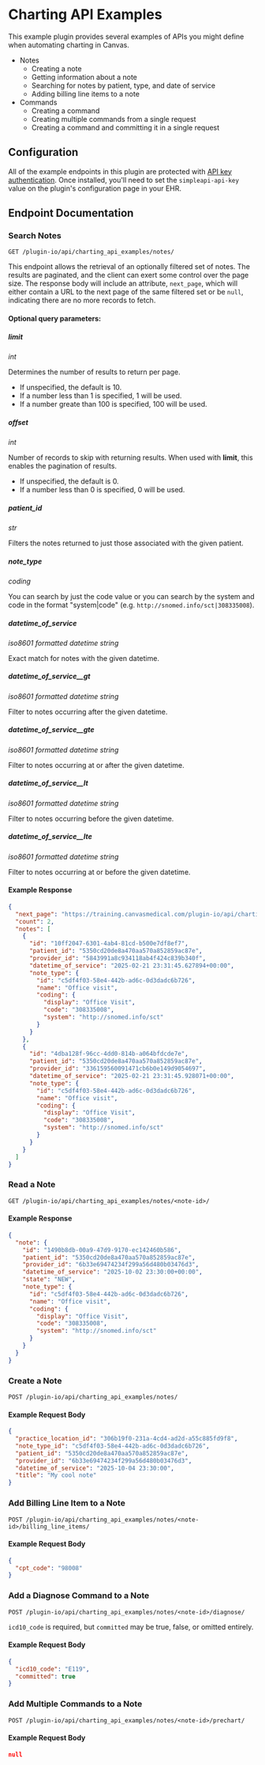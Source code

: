 # Charting API Examples

This example plugin provides several examples of APIs you might define when
automating charting in Canvas.

- Notes
  - Creating a note
  - Getting information about a note
  - Searching for notes by patient, type, and date of service
  - Adding billing line items to a note
- Commands
  - Creating a command
  - Creating multiple commands from a single request
  - Creating a command and committing it in a single request

## Configuration

All of the example endpoints in this plugin are protected with [API key
authentication](https://docs.canvasmedical.com/sdk/handlers-simple-api-http/#api-key-1).
Once installed, you'll need to set the `simpleapi-api-key` value on the plugin's
configuration page in your EHR.

## Endpoint Documentation

### Search Notes

`GET /plugin-io/api/charting_api_examples/notes/`

This endpoint allows the retrieval of an optionally filtered set of notes. The results are paginated, and the client can exert some control over the page size. The response body will include an attribute, `next_page`, which will either contain a URL to the next page of the same filtered set or be `null`, indicating there are no more records to fetch.

#### Optional query parameters:

##### limit

*int*

Determines the number of results to return per page.

- If unspecified, the default is 10.
- If a number less than 1 is specified, 1 will be used.
- If a number greate than 100 is specified, 100 will be used.

##### offset

*int*

Number of records to skip with returning results. When used with **limit**, this enables the pagination of results.

- If unspecified, the default is 0.
- If a number less than 0 is specified, 0 will be used.


##### patient_id

*str*

Filters the notes returned to just those associated with the given patient.

##### note_type

*coding*

You can search by just the code value or you can search by the
system and code in the format "system|code" (e.g. `http://snomed.info/sct|308335008`).

##### datetime_of_service

*iso8601 formatted datetime string*

Exact match for notes with the given datetime.

##### datetime_of_service__gt

*iso8601 formatted datetime string*

Filter to notes occurring after the given datetime.

##### datetime_of_service__gte

*iso8601 formatted datetime string*

Filter to notes occurring at or after the given datetime.

##### datetime_of_service__lt

*iso8601 formatted datetime string*

Filter to notes occurring before the given datetime.

##### datetime_of_service__lte

*iso8601 formatted datetime string*

Filter to notes occurring at or before the given datetime.

#### Example Response

```json
{
  "next_page": "https://training.canvasmedical.com/plugin-io/api/charting_api_examples/notes/?limit=2&offset=6",
  "count": 2,
  "notes": [
    {
      "id": "10ff2047-6301-4ab4-81cd-b500e7df8ef7",
      "patient_id": "5350cd20de8a470aa570a852859ac87e",
      "provider_id": "5843991a8c934118ab4f424c839b340f",
      "datetime_of_service": "2025-02-21 23:31:45.627894+00:00",
      "note_type": {
        "id": "c5df4f03-58e4-442b-ad6c-0d3dadc6b726",
        "name": "Office visit",
        "coding": {
          "display": "Office Visit",
          "code": "308335008",
          "system": "http://snomed.info/sct"
        }
      }
    },
    {
      "id": "4dba128f-96cc-4dd0-814b-a064bfdcde7e",
      "patient_id": "5350cd20de8a470aa570a852859ac87e",
      "provider_id": "336159560091471cb6b0e149d9054697",
      "datetime_of_service": "2025-02-21 23:31:45.928071+00:00",
      "note_type": {
        "id": "c5df4f03-58e4-442b-ad6c-0d3dadc6b726",
        "name": "Office visit",
        "coding": {
          "display": "Office Visit",
          "code": "308335008",
          "system": "http://snomed.info/sct"
        }
      }
    }
  ]
}
```

### Read a Note

`GET /plugin-io/api/charting_api_examples/notes/<note-id>/`

#### Example Response

```json
{
  "note": {
    "id": "1490b8db-00a9-47d9-9170-ec142460b586",
    "patient_id": "5350cd20de8a470aa570a852859ac87e",
    "provider_id": "6b33e69474234f299a56d480b03476d3",
    "datetime_of_service": "2025-10-02 23:30:00+00:00",
    "state": "NEW",
    "note_type": {
      "id": "c5df4f03-58e4-442b-ad6c-0d3dadc6b726",
      "name": "Office visit",
      "coding": {
        "display": "Office Visit",
        "code": "308335008",
        "system": "http://snomed.info/sct"
      }
    }
  }
}
```

### Create a Note

`POST /plugin-io/api/charting_api_examples/notes/`

#### Example Request Body

```json
{
  "practice_location_id": "306b19f0-231a-4cd4-ad2d-a55c885fd9f8",
  "note_type_id": "c5df4f03-58e4-442b-ad6c-0d3dadc6b726",
  "patient_id": "5350cd20de8a470aa570a852859ac87e",
  "provider_id": "6b33e69474234f299a56d480b03476d3",
  "datetime_of_service": "2025-10-04 23:30:00",
  "title": "My cool note"
}
```

### Add Billing Line Item to a Note

`POST /plugin-io/api/charting_api_examples/notes/<note-id>/billing_line_items/`

#### Example Request Body

```json
{
  "cpt_code": "98008"
}
```

### Add a Diagnose Command to a Note

`POST /plugin-io/api/charting_api_examples/notes/<note-id>/diagnose/`

`icd10_code` is required, but `committed` may be true, false, or omitted entirely.

#### Example Request Body

```json
{
  "icd10_code": "E119",
  "committed": true
}
```

### Add Multiple Commands to a Note

`POST /plugin-io/api/charting_api_examples/notes/<note-id>/prechart/`

#### Example Request Body

```json
null
```
